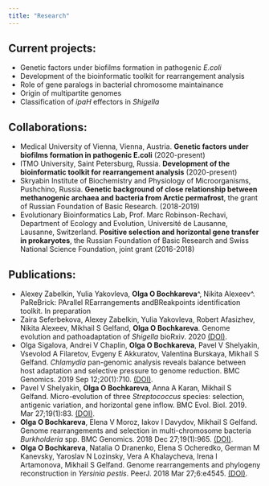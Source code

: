 ```yaml
---
title: "Research"
---
```


## Current projects:

- Genetic factors under biofilms formation in pathogenic _E.coli_
- Development of the bioinformatic toolkit for rearrangement analysis
- Role of gene paralogs in bacterial chromosome maintainance
- Origin of multipartite genomes
- Classification of _ipaH_ effectors in _Shigella_

## Collaborations:

- Medical University of Vienna, Vienna, Austria. **Genetic factors under biofilms formation in pathogenic E.coli** (2020-present)
- ITMO University, Saint Petersburg, Russia. **Development of the bioinformatic toolkit for rearrangement analysis** (2020-present)
- Skryabin Institute of Biochemistry and Physiology of Microorganisms, Pushchino, Russia. **Genetic background of close relationship between methanogenic archaea and bacteria from Arctic permafrost**, the grant of Russian Foundation of Basic Research. (2018-2019)
- Evolutionary Bioinformatics Lab, Prof. Marc Robinson-Rechavi, Department of Ecology and Evolution, Université de Lausanne, Lausanne, Switzerland. **Positive selection and horizontal gene transfer in prokaryotes**, the Russian Foundation of Basic Research and Swiss National Science Foundation, joint grant (2016-2018)

## Publications:

- Alexey Zabelkin, Yulia Yakovleva, **Olga O Bochkareva**^, Nikita Alexeev^. PaReBrick: PArallel REarrangements andBReakpoints identification toolkit. In preparation
- Zaira Seferbekova, Alexey Zabelkin, Yulia Yakovleva, Robert Afasizhev, Nikita Alexeev, Mikhail S Gelfand, **Olga O Bochkareva**. Genome evolution and pathoadaptation of _Shigella_ bioRxiv. 2020 [(DOI)](https://doi.org/10.1101/2020.06.12.147751).
- Olga Sigalova, Andrei V Chaplin, **Olga O Bochkareva**, Pavel V Shelyakin, Vsevolod A Filaretov, Evgeny E Akkuratov, Valentina Burskaya, Mikhail S Gelfand. _Chlamydia_ pan-genomic analysis reveals balance between host adaptation and selective pressure to genome reduction. BMC Genomics. 2019 Sep 12;20(1):710. [(DOI)](https://doi.org/10.1186/s12864-019-6059-5).
- Pavel V Shelyakin, **Olga O Bochkareva**, Anna A Karan, Mikhail S Gelfand. Micro-evolution of three _Streptococcus_ species: selection, antigenic variation, and horizontal gene inflow. BMC Evol. Biol. 2019. Mar 27;19(1):83. [(DOI)](https://doi.org/10.1186/s12862-019-1403-6).
- **Olga O Bochkareva**, Elena V Moroz, Iakov I Davydov, Mikhail S Gelfand. Genome rearrangements and selection in multi-chromosome bacteria _Burkholderia_ spp. BMC Genomics. 2018 Dec 27;19(1):965. [(DOI)](https://doi.org/10.1186/s12864-018-5245-1).
- **Olga O Bochkareva**, Natalia O Dranenko, Elena S Ocheredko, German M Kanevsky, Yaroslav N Lozinsky, Vera A Khalaycheva, Irena I Artamonova, Mikhail S Gelfand. Genome rearrangements and phylogeny reconstruction in _Yersinia pestis_. PeerJ. 2018 Mar 27;6:e4545. [(DOI)](https://doi.org/10.7717/peerj.4545).
